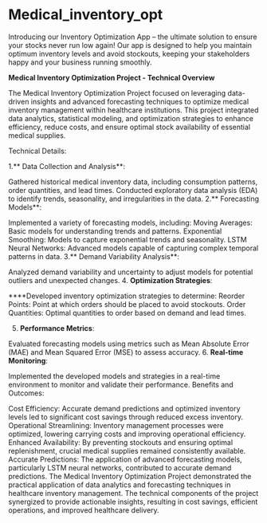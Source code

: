 # Medical_inventory_opt
Introducing our Inventory Optimization App – the ultimate solution to ensure your stocks never run low again! Our app is designed to help you maintain optimum inventory levels and avoid stockouts, keeping your stakeholders happy and your business running smoothly.

**Medical Inventory Optimization Project - Technical Overview**

The Medical Inventory Optimization Project focused on leveraging data-driven insights and advanced forecasting techniques to optimize medical inventory management within healthcare institutions. This project integrated data analytics, statistical modeling, and optimization strategies to enhance efficiency, reduce costs, and ensure optimal stock availability of essential medical supplies.

Technical Details:

1.** Data Collection and Analysis**:

Gathered historical medical inventory data, including consumption patterns, order quantities, and lead times.
Conducted exploratory data analysis (EDA) to identify trends, seasonality, and irregularities in the data.
2.** Forecasting Models**:

Implemented a variety of forecasting models, including:
Moving Averages: Basic models for understanding trends and patterns.
Exponential Smoothing: Models to capture exponential trends and seasonality.
LSTM Neural Networks: Advanced models capable of capturing complex temporal patterns in data.
3.** Demand Variability Analysis**:

Analyzed demand variability and uncertainty to adjust models for potential outliers and unexpected changes.
4. **Optimization Strategies**:

****Developed inventory optimization strategies to determine:
Reorder Points: Point at which orders should be placed to avoid stockouts.
Order Quantities: Optimal quantities to order based on demand and lead times.

5. **Performance Metrics**:

Evaluated forecasting models using metrics such as Mean Absolute Error (MAE) and Mean Squared Error (MSE) to assess accuracy.
6. **Real-time Monitoring**:

Implemented the developed models and strategies in a real-time environment to monitor and validate their performance.
Benefits and Outcomes:

Cost Efficiency: Accurate demand predictions and optimized inventory levels led to significant cost savings through reduced excess inventory.
Operational Streamlining: Inventory management processes were optimized, lowering carrying costs and improving operational efficiency.
Enhanced Availability: By preventing stockouts and ensuring optimal replenishment, crucial medical supplies remained consistently available.
Accurate Predictions: The application of advanced forecasting models, particularly LSTM neural networks, contributed to accurate demand predictions.
The Medical Inventory Optimization Project demonstrated the practical application of data analytics and forecasting techniques in healthcare inventory management. The technical components of the project synergized to provide actionable insights, resulting in cost savings, efficient operations, and improved healthcare delivery.




